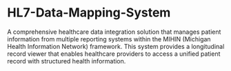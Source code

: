 # HL7-Data-Mapping-System
A comprehensive healthcare data integration solution that manages patient information from multiple reporting systems within the MIHIN (Michigan Health Information Network) framework. This system provides a longitudinal record viewer that enables healthcare providers to access a unified patient record with structured health information.
